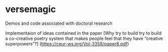 # versemagic
Demos and code associated with doctoral research

Implementaion of ideas contained in the paper [Why try to build try to build a co-creative poetry system that makes people feel that they have “creative superpowers”?] (https://ceur-ws.org/Vol-3359/paper8.pdf)
